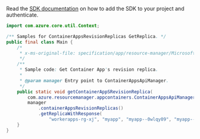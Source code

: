 Read the [SDK documentation](https://github.com/Azure/azure-sdk-for-java/blob/azure-resourcemanager-appcontainers_1.0.0-beta.1/sdk/appcontainers/azure-resourcemanager-appcontainers/README.md) on how to add the SDK to your project and authenticate.

```java
import com.azure.core.util.Context;

/** Samples for ContainerAppsRevisionReplicas GetReplica. */
public final class Main {
    /*
     * x-ms-original-file: specification/app/resource-manager/Microsoft.App/preview/2022-01-01-preview/examples/Replicas_Get.json
     */
    /**
     * Sample code: Get Container App's revision replica.
     *
     * @param manager Entry point to ContainerAppsApiManager.
     */
    public static void getContainerAppSRevisionReplica(
        com.azure.resourcemanager.appcontainers.ContainerAppsApiManager manager) {
        manager
            .containerAppsRevisionReplicas()
            .getReplicaWithResponse(
                "workerapps-rg-xj", "myapp", "myapp--0wlqy09", "myapp--0wlqy09-5d9774cff-5wnd8", Context.NONE);
    }
}
```
